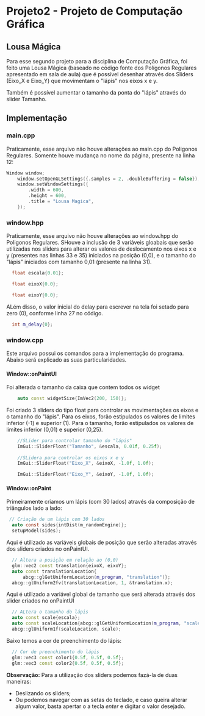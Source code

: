 # Projeto2 - Projeto de Computação Gráfica
## Lousa Mágica

Para esse segundo projeto para a disciplina de Computação Gráfica, foi feito uma Lousa Mágica (baseado no código fonte dos Polígonos Regulares apresentado em sala de aula) que é possível desenhar através dos Sliders (Eixo_X e Eixo_Y) que movimentam o "lápis" nos eixos x e y.

Também é possível aumentar o tamanho da ponta do "lápis" através do slider Tamanho.

## Implementação

### main.cpp

Praticamente, esse arquivo não houve alterações ao main.cpp do Poligonos Regulares. Somente houve mudança no nome da página, presente na linha 12:

~~~C++
Window window;
    window.setOpenGLSettings({.samples = 2, .doubleBuffering = false});
    window.setWindowSettings({
        .width = 600,
        .height = 600,
        .title = "Lousa Magica",
    });
~~~

### window.hpp

Praticamente, esse arquivo não houve alterações ao window.hpp do Poligonos Regulares. SHouve a inclusão de 3 variáveis gloabais que serão utilizadas nos sliders para alterar os valores de deslocamento nos eixos x e y (presentes nas linhas 33 e 35) iniciados na posição (0,0), e o tamanho do "lápis" iniciados com tamanho 0,01 (presente na linha 31).

~~~C++
  float escala{0.01};

  float eixoX{0.0};

  float eixoY{0.0};
~~~

ALém disso, o valor inicial do delay para escrever na tela foi setado para zero (0), conforme linha 27 no código.

~~~C++
  int m_delay{0};
~~~


### window.cpp

Este arquivo possui os comandos para a implementação do programa. Abaixo será explicado as suas particularidades.

####  Window::onPaintUI

Foi alterada o tamanho da caixa que contem todos os widget

~~~C++
    auto const widgetSize{ImVec2(200, 150)};
~~~

Foi criado 3 sliders do tipo float para controlar as movimentações os eixos e o tamanho do "lápis".
Para os eixos, forão estipulados os valores de limites inferior (-1) e superior (1).
Para o tamanho, forão estipulados os valores de limites inferior (0,01) e superior (0,25).
~~~C++
    //SLider para controlar tamanho do "lápis"
    ImGui::SliderFloat("Tamanho", &escala, 0.01f, 0.25f);
    
    //SLidera para controlar os eixos x e y
    ImGui::SliderFloat("Eixo_X", &eixoX, -1.0f, 1.0f);

    ImGui::SliderFloat("Eixo_Y", &eixoY, -1.0f, 1.0f);
~~~

#### Window::onPaint

Primeiramente criamos um lápis (com 30 lados) através da composição de triângulos lado a lado:

~~~C
 // Criação de um lápis com 30 lados
  auto const sides{intDist(m_randomEngine)};
  setupModel(sides);
~~~

Aqui é utilizado as variáveis globais de posição que serão alteradas através dos sliders criados no onPaintUI.

~~~C++
  // Altera a posição em relação ao (0,0)
  glm::vec2 const translation{eixoX, eixoY};
  auto const translationLocation{
      abcg::glGetUniformLocation(m_program, "translation")};
  abcg::glUniform2fv(translationLocation, 1, &translation.x);
~~~

Aqui é utilizado a variável global de tamanho que será alterada através dos slider criados no onPaintUI
~~~C++
  // ALtera o tamanho do lápis
  auto const scale{escala};
  auto const scaleLocation{abcg::glGetUniformLocation(m_program, "scale")};
  abcg::glUniform1f(scaleLocation, scale);
~~~

Baixo temos a cor de preenchimento do lápis:

~~~C++
  // Cor de preenchimento do lápis
  glm::vec3 const color1{0.5f, 0.5f, 0.5f};
  glm::vec3 const color2{0.5f, 0.5f, 0.5f};
 ~~~
 
**Observação:** Para a utilização dos sliders podemos fazá-la de duas maneiras: 
* Deslizando os sliders;
* Ou podemos navegar com as setas do teclado, e caso queira alterar algum valor, basta apertar o a tecla _enter_ e digitar o valor desejado.
